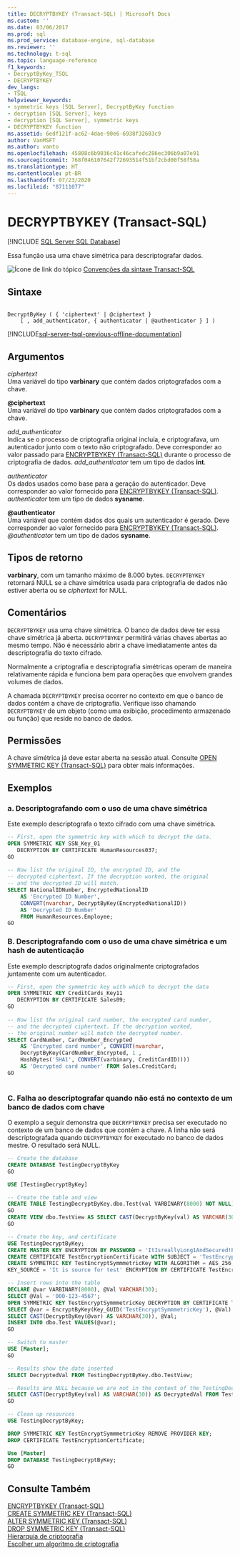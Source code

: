 ```yaml
---
title: DECRYPTBYKEY (Transact-SQL) | Microsoft Docs
ms.custom: ''
ms.date: 03/06/2017
ms.prod: sql
ms.prod_service: database-engine, sql-database
ms.reviewer: ''
ms.technology: t-sql
ms.topic: language-reference
f1_keywords:
- DecryptByKey_TSQL
- DECRYPTBYKEY
dev_langs:
- TSQL
helpviewer_keywords:
- symmetric keys [SQL Server], DecryptByKey function
- decryption [SQL Server], keys
- decryption [SQL Server], symmetric keys
- DECRYPTBYKEY function
ms.assetid: 6edf121f-ac62-4dae-90e6-6938f32603c9
author: VanMSFT
ms.author: vanto
ms.openlocfilehash: 45808c6b9036c41c46cafedc286ec306b9a07e91
ms.sourcegitcommit: 768f046107642f72693514f51bf2cbd00f58f58a
ms.translationtype: HT
ms.contentlocale: pt-BR
ms.lasthandoff: 07/23/2020
ms.locfileid: "87111077"
---
```

# <a name="decryptbykey-transact-sql"></a>DECRYPTBYKEY (Transact-SQL)
[!INCLUDE [SQL Server SQL Database](../../includes/applies-to-version/sql-asdb.md)]

Essa função usa uma chave simétrica para descriptografar dados.  
  
 ![Ícone de link do tópico](../../database-engine/configure-windows/media/topic-link.gif "Ícone de link do tópico") [Convenções da sintaxe Transact-SQL](../../t-sql/language-elements/transact-sql-syntax-conventions-transact-sql.md)  
  
## <a name="syntax"></a>Sintaxe  
  
```syntaxsql
  
DecryptByKey ( { 'ciphertext' | @ciphertext }   
    [ , add_authenticator, { authenticator | @authenticator } ] )  
```  
  
[!INCLUDE[sql-server-tsql-previous-offline-documentation](../../includes/sql-server-tsql-previous-offline-documentation.md)]

## <a name="arguments"></a>Argumentos
*ciphertext*  
Uma variável do tipo **varbinary** que contém dados criptografados com a chave.  
  
**\@ciphertext**  
Uma variável do tipo **varbinary** que contém dados criptografados com a chave.  
  
 *add_authenticator*  
Indica se o processo de criptografia original incluía, e criptografava, um autenticador junto com o texto não criptografado. Deve corresponder ao valor passado para [ENCRYPTBYKEY (Transact-SQL)](./encryptbykey-transact-sql.md) durante o processo de criptografia de dados. *add_authenticator* tem um tipo de dados **int**.  
  
 *authenticator*  
Os dados usados como base para a geração do autenticador. Deve corresponder ao valor fornecido para [ENCRYPTBYKEY (Transact-SQL)](./encryptbykey-transact-sql.md). *authenticator* tem um tipo de dados **sysname**.  

**\@authenticator**  
Uma variável que contém dados dos quais um autenticador é gerado. Deve corresponder ao valor fornecido para [ENCRYPTBYKEY (Transact-SQL)](./encryptbykey-transact-sql.md). *\@authenticator* tem um tipo de dados **sysname**.  

## <a name="return-types"></a>Tipos de retorno  
**varbinary**, com um tamanho máximo de 8.000 bytes. `DECRYPTBYKEY` retornará NULL se a chave simétrica usada para criptografia de dados não estiver aberta ou se *ciphertext* for NULL.  
  
## <a name="remarks"></a>Comentários  
`DECRYPTBYKEY` usa uma chave simétrica. O banco de dados deve ter essa chave simétrica já aberta. `DECRYPTBYKEY` permitirá várias chaves abertas ao mesmo tempo. Não é necessário abrir a chave imediatamente antes da descriptografia do texto cifrado.  
  
Normalmente a criptografia e descriptografia simétricas operam de maneira relativamente rápida e funciona bem para operações que envolvem grandes volumes de dados.  

A chamada `DECRYPTBYKEY` precisa ocorrer no contexto em que o banco de dados contém a chave de criptografia. Verifique isso chamando `DECRYPTBYKEY` de um objeto (como uma exibição, procedimento armazenado ou função) que reside no banco de dados. 
  
## <a name="permissions"></a>Permissões  
A chave simétrica já deve estar aberta na sessão atual. Consulte [OPEN SYMMETRIC KEY &#40;Transact-SQL&#41;](../../t-sql/statements/open-symmetric-key-transact-sql.md) para obter mais informações.  
  
## <a name="examples"></a>Exemplos  
  
### <a name="a-decrypting-by-using-a-symmetric-key"></a>a. Descriptografando com o uso de uma chave simétrica  
Este exemplo descriptografa o texto cifrado com uma chave simétrica.  
  
```sql  
-- First, open the symmetric key with which to decrypt the data.  
OPEN SYMMETRIC KEY SSN_Key_01  
   DECRYPTION BY CERTIFICATE HumanResources037;  
GO  
  
-- Now list the original ID, the encrypted ID, and the   
-- decrypted ciphertext. If the decryption worked, the original  
-- and the decrypted ID will match.  
SELECT NationalIDNumber, EncryptedNationalID   
    AS 'Encrypted ID Number',  
    CONVERT(nvarchar, DecryptByKey(EncryptedNationalID))   
    AS 'Decrypted ID Number'  
    FROM HumanResources.Employee;  
GO  
```  
  
### <a name="b-decrypting-by-using-a-symmetric-key-and-an-authenticating-hash"></a>B. Descriptografando com o uso de uma chave simétrica e um hash de autenticação  
Este exemplo descriptografa dados originalmente criptografados juntamente com um autenticador.  
  
```sql  
-- First, open the symmetric key with which to decrypt the data  
OPEN SYMMETRIC KEY CreditCards_Key11  
   DECRYPTION BY CERTIFICATE Sales09;  
GO  
  
-- Now list the original card number, the encrypted card number,  
-- and the decrypted ciphertext. If the decryption worked,   
-- the original number will match the decrypted number.  
SELECT CardNumber, CardNumber_Encrypted   
    AS 'Encrypted card number', CONVERT(nvarchar,  
    DecryptByKey(CardNumber_Encrypted, 1 ,   
    HashBytes('SHA1', CONVERT(varbinary, CreditCardID))))   
    AS 'Decrypted card number' FROM Sales.CreditCard;  
GO  
  
```  

### <a name="c-fail-to-decrypt-when-not-in-the-context-of-database-with-key"></a>C. Falha ao descriptografar quando não está no contexto de um banco de dados com chave
O exemplo a seguir demonstra que `DECRYPTBYKEY` precisa ser executado no contexto de um banco de dados que contém a chave. A linha não será descriptografada quando `DECRYPTBYKEY` for executado no banco de dados mestre. O resultado será NULL. 

```sql
-- Create the database
CREATE DATABASE TestingDecryptByKey
GO

USE [TestingDecryptByKey]

-- Create the table and view
CREATE TABLE TestingDecryptByKey.dbo.Test(val VARBINARY(8000) NOT NULL);
GO
CREATE VIEW dbo.TestView AS SELECT CAST(DecryptByKey(val) AS VARCHAR(30)) AS DecryptedVal FROM TestingDecryptByKey.dbo.Test;
GO

-- Create the key, and certificate
USE TestingDecryptByKey;
CREATE MASTER KEY ENCRYPTION BY PASSWORD = 'ItIsreallyLong1AndSecured!Passsword#';
CREATE CERTIFICATE TestEncryptionCertificate WITH SUBJECT = 'TestEncryption';
CREATE SYMMETRIC KEY TestEncryptSymmmetricKey WITH ALGORITHM = AES_256, IDENTITY_VALUE = 'It is place for test',
KEY_SOURCE = 'It is source for test' ENCRYPTION BY CERTIFICATE TestEncryptionCertificate;

-- Insert rows into the table
DECLARE @var VARBINARY(8000), @Val VARCHAR(30);
SELECT @Val = '000-123-4567';
OPEN SYMMETRIC KEY TestEncryptSymmmetricKey DECRYPTION BY CERTIFICATE TestEncryptionCertificate;
SELECT @var = EncryptByKey(Key_GUID('TestEncryptSymmmetricKey'), @Val);
SELECT CAST(DecryptByKey(@var) AS VARCHAR(30)), @Val;
INSERT INTO dbo.Test VALUES(@var);
GO

-- Switch to master
USE [Master];
GO

-- Results show the date inserted
SELECT DecryptedVal FROM TestingDecryptByKey.dbo.TestView;

-- Results are NULL because we are not in the context of the TestingDecryptByKey Database
SELECT CAST(DecryptByKey(val) AS VARCHAR(30)) AS DecryptedVal FROM TestingDecryptByKey.dbo.Test;
GO

-- Clean up resources
USE TestingDecryptByKey;

DROP SYMMETRIC KEY TestEncryptSymmmetricKey REMOVE PROVIDER KEY;
DROP CERTIFICATE TestEncryptionCertificate;

Use [Master]
DROP DATABASE TestingDecryptByKey;
GO
```

  
## <a name="see-also"></a>Consulte Também  
 [ENCRYPTBYKEY &#40;Transact-SQL&#41;](../../t-sql/functions/encryptbykey-transact-sql.md)   
 [CREATE SYMMETRIC KEY &#40;Transact-SQL&#41;](../../t-sql/statements/create-symmetric-key-transact-sql.md)   
 [ALTER SYMMETRIC KEY &#40;Transact-SQL&#41;](../../t-sql/statements/alter-symmetric-key-transact-sql.md)   
 [DROP SYMMETRIC KEY &#40;Transact-SQL&#41;](../../t-sql/statements/drop-symmetric-key-transact-sql.md)   
 [Hierarquia de criptografia](../../relational-databases/security/encryption/encryption-hierarchy.md)   
 [Escolher um algoritmo de criptografia](../../relational-databases/security/encryption/choose-an-encryption-algorithm.md)  
  
  
